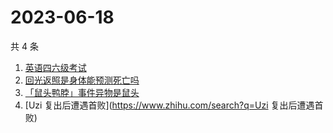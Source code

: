 # 2023-06-18

共 4 条

<!-- BEGIN -->
<!-- 最后更新时间 Sun Jun 18 2023 05:05:55 GMT+0800 (China Standard Time) -->

1. [英语四六级考试](https://www.zhihu.com/search?q=英语四六级考试)
1. [回光返照是身体能预测死亡吗](https://www.zhihu.com/search?q=回光返照是身体能预测死亡吗)
1. [「鼠头鸭脖」事件异物是鼠头](https://www.zhihu.com/search?q=「鼠头鸭脖」事件异物是鼠头)
1. [Uzi 复出后遭遇首败](https://www.zhihu.com/search?q=Uzi 复出后遭遇首败)

<!-- END -->
